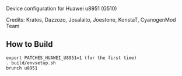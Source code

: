Device configuration for Huawei u8951 (G510)

Credits: Kratos, Dazzozo, Josalaito, Joestone, KonstaT, CyanogenMod Team

How to Build
---------------
    export PATCHES_HUAWEI_U8951=1 (for the first time)
    . build/envsetup.sh
    brunch u8951
